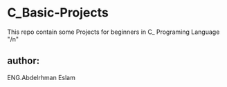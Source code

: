 # C_Basic-Projects
This repo contain some Projects for beginners in C_ Programing Language "/n"
## author: 
ENG.Abdelrhman Eslam 
